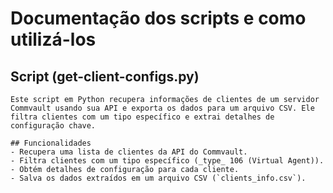 # Documentação dos scripts e como utilizá-los

## Script (get-client-configs.py)
```## Visão Geral [Br]
Este script em Python recupera informações de clientes de um servidor Commvault usando sua API e exporta os dados para um arquivo CSV. Ele filtra clientes com um tipo específico e extrai detalhes de configuração chave.

## Funcionalidades
- Recupera uma lista de clientes da API do Commvault.
- Filtra clientes com um tipo específico (_type_ 106 (Virtual Agent)).
- Obtém detalhes de configuração para cada cliente.
- Salva os dados extraídos em um arquivo CSV (`clients_info.csv`).
```

